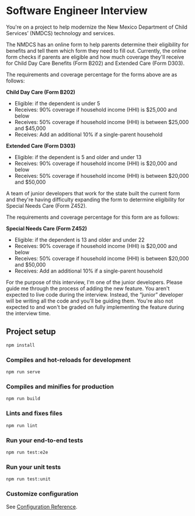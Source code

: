 
# Software Engineer Interview

You're on a project to help modernize the New Mexico Department of Child Services’ (NMDCS) technology and services.

The NMDCS has an online form to help parents determine their eligibility for benefits and tell them which form they need to fill out. Currently, the online form checks if parents are eligible and how much coverage they'll receive for Child Day Care Benefits (Form B202) and Extended Care (Form D303).

The requirements and coverage percentage for the forms above are as follows:

**Child Day Care (Form B202)**
* Eligible: if the dependent is under 5
* Receives: 90% coverage if household income (HHI) is $25,000 and below
* Receives: 50% coverage if household income (HHI) is between $25,000 and $45,000
* Receives: Add an additional 10% if a single-parent household

**Extended Care (Form D303)**
* Eligible: if the dependent is 5 and older and under 13
* Receives: 90% coverage if household income (HHI) is $20,000 and below
* Receives: 50% coverage if household income (HHI) is between $20,000 and $50,000

A team of junior developers that work for the state built the current form and they're having difficulty expanding the form to determine eligibility for Special Needs Care (Form Z452).

The requirements and coverage percentage for this form are as follows:

**Special Needs Care (Form Z452)**
* Eligible: if the dependent is 13 and older and under 22
* Receives: 90% coverage if household income (HHI) is $20,000 and below
* Receives: 50% coverage if household income (HHI) is between $20,000 and  $50,000
* Receives: Add an additional 10% if a single-parent household

For the purpose of this interview, I'm one of the junior developers. Please guide me through the process of adding the new feature. You aren't expected to live code during the interview. Instead, the “junior” developer will be writing all the code and you'll be guiding them. You're also not expected to and won't be graded on fully implementing the feature during the interview time.  

## Project setup
```
npm install
```

### Compiles and hot-reloads for development
```
npm run serve
```

### Compiles and minifies for production
```
npm run build
```

### Lints and fixes files
```
npm run lint
```

### Run your end-to-end tests
```
npm run test:e2e
```

### Run your unit tests
```
npm run test:unit
```

### Customize configuration
See [Configuration Reference](https://cli.vuejs.org/config/).
